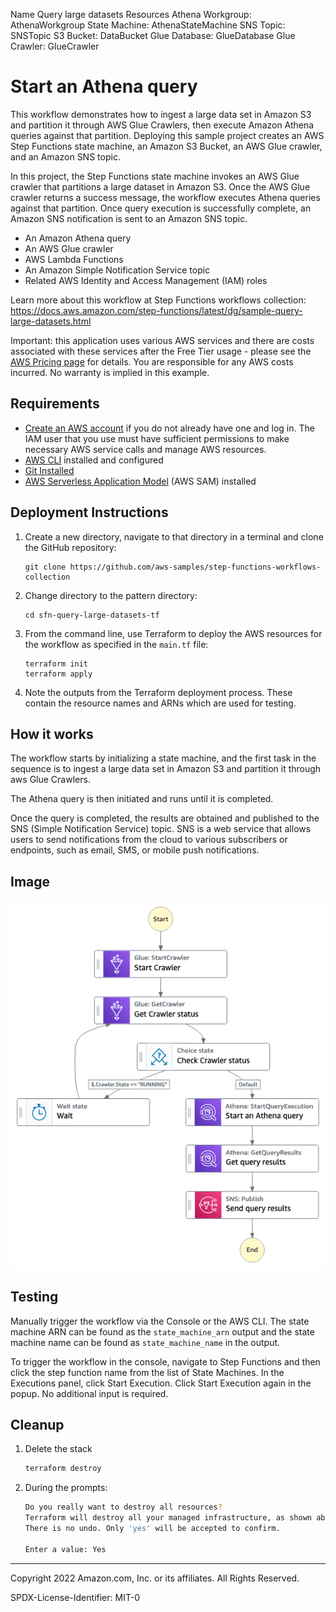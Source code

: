 
Name
Query large datasets
Resources
Athena Workgroup: AthenaWorkgroup
State Machine: AthenaStateMachine
SNS Topic: SNSTopic
S3 Bucket: DataBucket
Glue Database: GlueDatabase
Glue Crawler: GlueCrawler 


# Start an Athena query

This workflow demonstrates how to ingest a large data set in Amazon S3 and partition it through AWS Glue Crawlers, then execute Amazon Athena queries against that partition. Deploying this sample project creates an AWS Step Functions state machine, an Amazon S3 Bucket, an AWS Glue crawler, and an Amazon SNS topic.

In this project, the Step Functions state machine invokes an AWS Glue crawler that partitions a large dataset in Amazon S3. Once the AWS Glue crawler returns a success message, the workflow executes Athena queries against that partition. Once query execution is successfully complete, an Amazon SNS notification is sent to an Amazon SNS topic.

* An Amazon Athena query
* An AWS Glue crawler
* AWS Lambda Functions
* An Amazon Simple Notification Service topic
* Related AWS Identity and Access Management (IAM) roles

Learn more about this workflow at Step Functions workflows collection: https://docs.aws.amazon.com/step-functions/latest/dg/sample-query-large-datasets.html

Important: this application uses various AWS services and there are costs associated with these services after the Free Tier usage - please see the [AWS Pricing page](https://aws.amazon.com/pricing/) for details. You are responsible for any AWS costs incurred. No warranty is implied in this example.

## Requirements

* [Create an AWS account](https://portal.aws.amazon.com/gp/aws/developer/registration/index.html) if you do not already have one and log in. The IAM user that you use must have sufficient permissions to make necessary AWS service calls and manage AWS resources.
* [AWS CLI](https://docs.aws.amazon.com/cli/latest/userguide/install-cliv2.html) installed and configured
* [Git Installed](https://git-scm.com/book/en/v2/Getting-Started-Installing-Git)
* [AWS Serverless Application Model](https://docs.aws.amazon.com/serverless-application-model/latest/developerguide/serverless-sam-cli-install.html) (AWS SAM) installed

## Deployment Instructions

1. Create a new directory, navigate to that directory in a terminal and clone the GitHub repository:
    ``` 
    git clone https://github.com/aws-samples/step-functions-workflows-collection
    ```
1. Change directory to the pattern directory:
    ```
    cd sfn-query-large-datasets-tf
    ```
1. From the command line, use Terraform to deploy the AWS resources for the workflow as specified in the ```main.tf``` file:
    ```
    terraform init
    terraform apply
    ```
1. Note the outputs from the Terraform deployment process. These contain the resource names and ARNs which are used for testing.

## How it works

The workflow starts by initializing a state machine, and the first task in the sequence is to ingest a large data set in Amazon S3 and partition it through aws Glue Crawlers.

The Athena query is then initiated and runs until it is completed.

Once the query is completed, the results are obtained and published to the SNS (Simple Notification Service) topic. SNS is a web service that allows users to send notifications from the cloud to various subscribers or endpoints, such as email, SMS, or mobile push notifications.

## Image

![image](./resources/query-large-datasets.png)

## Testing


Manually trigger the workflow via the Console or the AWS CLI.  The state machine ARN can be found as the ```state_machine_arn``` output and the state machine name can be found as ```state_machine_name``` in the output.

To trigger the workflow in the console, navigate to Step Functions and then click the step function name from the list of State Machines.  In the Executions panel, click Start Execution.  Click Start Execution again in the popup.  No additional input is required.

## Cleanup
 
1. Delete the stack
    ```bash
    terraform destroy
    ```
1. During the prompts:
    ```bash
    Do you really want to destroy all resources?
    Terraform will destroy all your managed infrastructure, as shown above.
    There is no undo. Only 'yes' will be accepted to confirm.

    Enter a value: Yes
    ```
----
Copyright 2022 Amazon.com, Inc. or its affiliates. All Rights Reserved.

SPDX-License-Identifier: MIT-0
